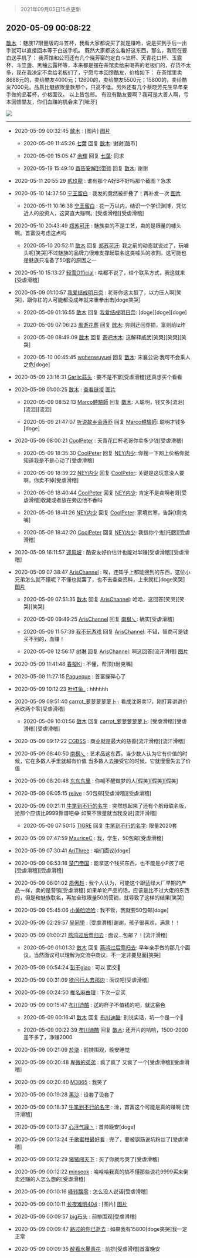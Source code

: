 > 2021年09月05日15点更新
<link rel="stylesheet" href="https://cdn.jsdelivr.net/gh/taotie6/sampleJSON@main/css/photo_show.css">


 ## 2020-05-09 00:08:22 

 [㪚木](https://www.coolapk.com/feed/18701615?shareKey=MmE3ZDY3ODEyN2MwNjEzMTc1NGU~) ：魅族17限量版的斗笠杯，我看大家都说买了就是赚哈，说是买到手后一出手就可以直接回本等于白送手机。
既然大家都这么看好这东西，那么，我现在要白送手机了：
我茶馆和公司还有几个晓芳窑的定白斗笠杯、天青花口杯、玉露杯、斗笠盏、黑秞云露杯等，本来都是摆在茶馆卖给来喝茶的老板们的<!--break-->，存货不太多，现在我决定不卖给老板们了，宁愿亏本回馈酷友，价格如下：
在茶馆里卖8688元的，卖给酷友4000元；12600的，卖给酷友5500元；15800的，卖给酷友7000元。品质比魅族限量款那个，只高不低。另外还有几个蔡晓芳先生早年亲手做的品茗杯，价格面议。
以上皆包邮。
有没有酷友要啊？我可是大善人啊，亏本回馈酷友，你们血赚的机会来了[呲牙] 

<div class="album">
<img class="img-item" src="http://image.coolapk.com/feed/2019/0507/23/1081091_4496_9334@320x180.gif" />
</div>

 ------- 

- 2020-05-09 00:32:45 [㪚木](uid=1081091) : [图片] [图片](http://image.coolapk.com/feed/2020/0509/00/1081091_9066c838_5563_7831@1080x822.jpeg)

    - 2020-05-09 11:45:26 [七葉](uid=1448942) 回复 [㪚木](uid=1081091): 谢谢[酷币] 

    - 2020-05-09 15:05:47 [余輝](uid=993492) 回复 [七葉](uid=1448942): 同求 

    - 2020-05-19 15:49:10 [酉告安解封带师](uid=1199540) 回复 [㪚木](uid=1081091): 谢谢 

- 2020-05-11 20:55:29 [貳玖龍](uid=1621385) : 谁有那个A好B不好吗那个截图？急求 

- 2020-05-10 14:37:50 [宁王留白](uid=1128987) : 我发的竟然被折叠了！再补发一次 [图片](http://image.coolapk.com/feed/2020/0510/14/1128987_5fe679c9_2669_7569@1080x840.jpeg)

    - 2020-05-11 10:16:38 [宁王留白](uid=1128987) : 花一万以内，结识一个学识渊博，凭亿近人的投资人，这简直大赚啊。[受虐滑稽][受虐滑稽] 

- 2020-05-10 20:43:49 [郑苏可汗](uid=678781) : 魅族卖的不是工艺，卖的是限量的噱头啊。首富没考虑这点吗 

    - 2020-05-10 20:52:11 [㪚木](uid=1081091) 回复 [郑苏可汗](uid=678781): 我之前的动态就说过了，玩噱头呢[笑哭]不过魅族的品牌力很难支撑起联名这类噱头的收割，这可能也是魅族只准备了50套的原因之一 

- 2020-05-10 15:13:27 [轻雪Official](uid=962484) : 啥都不说了，给个联系方式，我这就来[受虐滑稽] 

- 2020-05-09 01:10:57 [我爱结成明日奈](uid=1772977) : 老哥你这太狠了，以力压人啊[笑哭]，跟你杠的人可能都没成年就来重拳出击[doge笑哭] 

    - 2020-05-09 01:16:55 [㪚木](uid=1081091) 回复 [我爱结成明日奈](uid=1772977): [doge][doge][doge] 

    - 2020-05-09 07:06:23 [風逝花葬](uid=739984) 回复 [㪚木](uid=1081091): 穷则迂回穿插，富则给lz炸 

    - 2020-05-09 08:49:09 [㪚木](uid=1081091) 回复 [寄吧木木](uid=1811711): 这解释威武[笑哭][笑哭][笑哭] 

    - 2020-05-10 00:45:45 [wohenwuyuei](uid=1096665) 回复 [㪚木](uid=1081091): 宋襄公说:我可不会乘人之危[doge] 

- 2020-05-09 23:16:31 [Garlic蒜头](uid=473445) : 要不是不富[受虐滑稽]还真想买个看看 

- 2020-05-09 01:00:25 [㪚木](uid=1081091) : <a class="feed-link-url" href="https://www.coolapk.com/feed/18697250?shareKey=NjY5NzI0YjJmODg1NWViNThmZjE~&amp;shareUid=1081091&amp;shareFrom=com.coolapk.market_10.1.2" title="https://www.coolapk.com/feed/18697250?shareKey=NjY5NzI0YjJmODg1NWViNThmZjE~&amp;shareUid=1081091&amp;shareFrom=com.coolapk.market_10.1.2" target="_blank" rel="nofollow">查看链接</a> [图片](http://image.coolapk.com/feed/2020/0509/01/1081091_a28e3e3f_7224_5514@1080x527.jpeg)

    - 2020-05-09 08:52:13 [Marco體驗師](uid=901855) 回复 [㪚木](uid=1081091): 人聪明，钱又多[流泪][流泪][流泪] 

    - 2020-05-09 21:47:07 [听说故乡会落乔](uid=1377195) 回复 [Marco體驗師](uid=901855): 聪明才钱多[doge] 

- 2020-05-09 08:00:21 [CoolPeter](uid=1437066) : 天青花口杯老哥你卖多少钱[受虐滑稽] 

    - 2020-05-09 18:35:30 [CoolPeter](uid=1437066) 回复 [NEY内少](uid=1069464): 你搜一下网上价格你就知道我是不是心动了[受虐滑稽] 

    - 2020-05-09 18:39:22 [NEY内少](uid=1069464) 回复 [CoolPeter](uid=1437066): 关键是这玩意没人要啊，你卖不掉[受虐滑稽] 

    - 2020-05-09 18:40:44 [CoolPeter](uid=1437066) 回复 [NEY内少](uid=1069464): 肯定不是卖啊老哥[受虐滑稽]收藏或者放在旁边他不香吗 

    - 2020-05-09 18:41:26 [NEY内少](uid=1069464) 回复 [CoolPeter](uid=1437066): 家境贫寒，告辞[t耐克嘴] 

    - 2020-05-09 18:42:20 [CoolPeter](uid=1437066) 回复 [NEY内少](uid=1069464): 我信你个鬼[托腮][受虐滑稽] 

- 2020-05-09 16:11:57 [迎风坡](uid=2269289) : 酷安友好价估计也能对半赚[受虐滑稽][受虐滑稽] 

- 2020-05-09 07:38:47 [ArisChannel](uid=2448608) : 唉，连知乎上都能搜到的东西，这位小兄弟怎么就不懂呢？不懂也就罢了，也不去查查资料，上来就杠[doge笑哭] [图片](http://image.coolapk.com/feed/2020/0509/07/2448608_6e7915ed_1126_8954@1080x2340.jpeg)

    - 2020-05-09 07:51:35 [㪚木](uid=1081091) 回复 [ArisChannel](uid=2448608): 哈哈，这回答[笑哭][笑哭][笑哭] 

    - 2020-05-09 09:49:25 [ArisChannel](uid=2448608) 回复 [南枫乀](uid=764080): 确实[受虐滑稽] 

    - 2020-05-09 11:57:39 [我不玩游戏](uid=3058829) 回复 [ArisChannel](uid=2448608): 不错，智商可是钱买不到的，血赚！ 

    - 2020-05-09 12:56:17 [树琳](uid=1807052) 回复 [ArisChannel](uid=2448608): 啊这回答[流汗滑稽] [图片](http://image.coolapk.com/feed/2020/0424/19/1618071_9fade278_6921_9693@396x240.jpeg)

- 2020-05-09 11:41:48 [春擬Ki](uid=491658) : 不懂，帮顶[t耐克嘴] 

- 2020-05-09 11:27:15 [Paqueque](uid=685582) : 首富操碎心了 

- 2020-05-09 10:12:23 [叶红鱼_](uid=728808) : hhhhhh 

- 2020-05-09 09:51:40 [carrot_萝萝萝萝萝卜](uid=2391502) : 看成沈哥卖17，刚打算讲讲价再砍两个零[受虐滑稽] 

    - 2020-05-09 10:01:56 [㪚木](uid=1081091) 回复 [carrot_萝萝萝萝萝卜](uid=2391502): [受虐滑稽][受虐滑稽][受虐滑稽] 

- 2020-05-09 09:17:22 [CGBSS](uid=3434912) : 商业就是最大的慈善[流汗滑稽][流汗滑稽] 

- 2020-05-09 08:40:50 [南枫乀](uid=764080) : 艺术品这东西，当少数人认为它有价值的时候，它在多数人手里就越有价值
当多数人去接受它的时候，它就慢慢失去了价值 

- 2020-05-09 08:20:48 [东东东里](uid=645055) : 你喊不醒做梦的人[假笑][假笑][假笑] 

- 2020-05-09 08:05:15 [relive](uid=1401589) : 50包邮[受虐滑稽][受虐滑稽] 

- 2020-05-09 00:21:11 [牛笔到不行的名字](uid=2374460) : 突然想起来了还有个航母联名版，抢那个应该比9999靠谱吧😂 如果不限量就当我没说[流汗滑稽] 

    - 2020-05-09 07:50:15 [TIGRE](uid=1340193) 回复 [牛笔到不行的名字](uid=2374460): 限量2020套 

- 2020-05-09 07:47:59 [MauriceC](uid=2661286) : 我，学生，50包邮[受虐滑稽] 

- 2020-05-09 07:30:41 [AriThree](uid=1560115) : 咱们面议[doge] 

- 2020-05-09 06:53:18 [楚门帝国](uid=1551482) : 能拿这个钱买东西，也不能是小P孩了吧[受虐滑稽][受虐滑稽] 

- 2020-05-09 06:01:02 [质傲赵](uid=1566723) : 我个人认为，可能这个跟蓝绿大厂早期的产品一样，卖的是营销[受虐滑稽]
如果单论产品的话，应该是比不过大佬的东西的，但是和魅族联名，再加全球限量50的营销，就导致了这样的结果[笑哭] 

- 2020-05-09 05:45:06 [小黄哈哈哈](uid=2009157) : 我不管，我就要50包邮[doge] 

- 2020-05-09 02:29:57 [吴同學](uid=1320218) : [受虐滑稽]谢谢，孩子很喜欢，满意！！ 

- 2020-05-09 01:00:21 [燕鸿过后莺归去](uid=1329887) : 面议...包邮？！[流汗滑稽] 

    - 2020-05-09 01:01:32 [㪚木](uid=1081091) 回复 [燕鸿过后莺归去](uid=1329887): 早年亲手做的那几个面议，当然面议可以理解为交流中商议，不一定非要见面[笑哭] 

- 2020-05-09 00:54:24 [彭于giao](uid=1802148) : 可以 面交🐶 

- 2020-05-09 00:31:09 [欲问行人去那边](uid=826969) : 面议吧[受虐滑稽] 

- 2020-05-09 00:24:50 [椎名麻由理](uid=1330072) : 下次一定买 

- 2020-05-09 00:15:47 [布川迪酷](uid=2780876) : 送的杯子不值钱的吧，就这窑色 

    - 2020-05-09 00:16:41 [㪚木](uid=1081091) 回复 [布川迪酷](uid=2780876): 别说实话，坑一个是一个🤫 

    - 2020-05-09 00:22:39 [布川迪酷](uid=2780876) 回复 [㪚木](uid=1081091): 还开片的哈哈，1500-2000差不多了，净赚2000 

- 2020-05-09 00:21:09 [於柒](uid=1549452) : 前排围观，晚安睡觉 

- 2020-05-09 00:20:48 [卑微的弟弟](uid=2993985) : 疯了疯了 又疯了一个[受虐滑稽][受虐滑稽] 

- 2020-05-09 00:20:40 [M3865](uid=795132) : 我笑了 

- 2020-05-09 00:19:28 [黑沙](uid=747505) : 设套了设套了 

- 2020-05-09 00:18:37 [牛笔到不行的名字](uid=2374460) : 淦，首富这个可能是真的赚啊 [流汗滑稽] 

- 2020-05-09 00:13:37 [心浮气躁丶](uid=2669029) : 首帅晚安[doge] 

- 2020-05-09 00:13:24 [千歌蜜柑最好看](uid=1256624) : 完了，要被钢筋说坑粉丝了[受虐滑稽] 

- 2020-05-09 00:12:29 [猪猪闯天下](uid=1009533) : 买了你就亏哭了[受虐滑稽] 

- 2020-05-09 00:12:22 [minseok](uid=2361006) : 哈哈哈我真的搞不懂那些说花9999买来倒卖还赚的人怎么想的[受虐滑稽] 

- 2020-05-09 00:10:16 [峰转飘零](uid=900024) : 怎么没人说话[受虐滑稽] 

- 2020-05-09 00:10:11 [长夜难明404](uid=1551077) : [图片] [图片](http://image.coolapk.com/feed/2020/0509/00/1551077_263e817e_4209_6965@541x705.jpeg)

- 2020-05-09 00:09:57 [big石头](uid=984404) : 前排围观[受虐滑稽] 

- 2020-05-09 00:09:47 [路过的你已逝去](uid=494632) : 如果我有15800[doge笑哭]我一定正常 

- 2020-05-09 00:09:35 [醉看水墨青花](uid=646161) : 前排[受虐滑稽]首富晚安 

